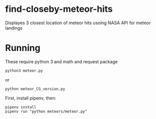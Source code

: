 # find-closeby-meteor-hits

Displayes 3 closest location of meteor hits usoing NASA API for meteor landings

# Running

These require python 3 and math and request package

`python3 meteor.py`

or 

`python meteor_CG_version.py`

First, install pipenv, then:

```
pipenv install
pipenv run "python meteors/meteor.py"
```

